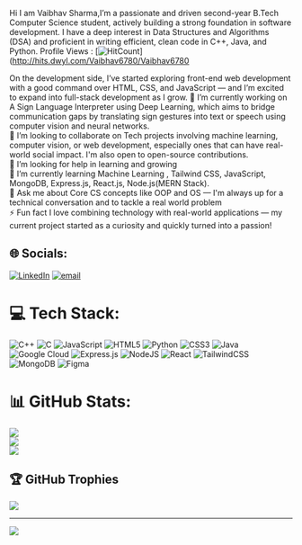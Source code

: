 Hi I am Vaibhav Sharma,I’m a passionate and driven second-year B.Tech Computer Science student, actively building a strong foundation in software development. I have a deep interest in Data Structures and Algorithms (DSA) and proficient in writing efficient, clean code in C++, Java, and Python.
Profile Views : [![HitCount](https://hits.dwyl.com/Vaibhav6780/Vaibhav6780.svg?style=flat-square)](http://hits.dwyl.com/Vaibhav6780/Vaibhav6780

On the development side, I’ve started exploring front-end web development with a good command over HTML, CSS, and JavaScript — and I’m excited to expand into full-stack development as I grow.
🔭 I’m currently working on A Sign Language Interpreter using Deep Learning, which aims to bridge communication gaps by translating sign gestures into text or speech using computer vision and neural networks.<br>👯 I’m looking to collaborate on  Tech projects involving machine learning, computer vision, or web development, especially ones that can have real-world social impact. I'm also open to open-source contributions.<br>🤝 I’m looking for help in learning and growing<br>🌱 I’m currently learning Machine Learning , Tailwind CSS, JavaScript, MongoDB, Express.js, React.js, Node.js(MERN Stack).<br>💬 Ask me about Core CS concepts like OOP and OS — I'm always up for a technical conversation and to tackle a real world problem<br>⚡ Fun fact I love combining technology with real-world applications — my current project started as a curiosity and quickly turned into a passion!


## 🌐 Socials:
[![LinkedIn](https://img.shields.io/badge/LinkedIn-%230077B5.svg?logo=linkedin&logoColor=white)](https://linkedin.com/in/https://www.linkedin.com/in/vaibhav-sharma-210698283/) [![email](https://img.shields.io/badge/Email-D14836?logo=gmail&logoColor=white)](mailto:Vaibhavsharma6060@gmail.com) 

# 💻 Tech Stack:
![C++](https://img.shields.io/badge/c++-%2300599C.svg?style=for-the-badge&logo=c%2B%2B&logoColor=white) ![C](https://img.shields.io/badge/c-%2300599C.svg?style=for-the-badge&logo=c&logoColor=white) ![JavaScript](https://img.shields.io/badge/javascript-%23323330.svg?style=for-the-badge&logo=javascript&logoColor=%23F7DF1E) ![HTML5](https://img.shields.io/badge/html5-%23E34F26.svg?style=for-the-badge&logo=html5&logoColor=white) ![Python](https://img.shields.io/badge/python-3670A0?style=for-the-badge&logo=python&logoColor=ffdd54) ![CSS3](https://img.shields.io/badge/css3-%231572B6.svg?style=for-the-badge&logo=css3&logoColor=white) ![Java](https://img.shields.io/badge/java-%23ED8B00.svg?style=for-the-badge&logo=openjdk&logoColor=white) ![Google Cloud](https://img.shields.io/badge/GoogleCloud-%234285F4.svg?style=for-the-badge&logo=google-cloud&logoColor=white) ![Express.js](https://img.shields.io/badge/express.js-%23404d59.svg?style=for-the-badge&logo=express&logoColor=%2361DAFB) ![NodeJS](https://img.shields.io/badge/node.js-6DA55F?style=for-the-badge&logo=node.js&logoColor=white) ![React](https://img.shields.io/badge/react-%2320232a.svg?style=for-the-badge&logo=react&logoColor=%2361DAFB) ![TailwindCSS](https://img.shields.io/badge/tailwindcss-%2338B2AC.svg?style=for-the-badge&logo=tailwind-css&logoColor=white) ![MongoDB](https://img.shields.io/badge/MongoDB-%234ea94b.svg?style=for-the-badge&logo=mongodb&logoColor=white) ![Figma](https://img.shields.io/badge/figma-%23F24E1E.svg?style=for-the-badge&logo=figma&logoColor=white)
# 📊 GitHub Stats:
![](https://github-readme-stats.vercel.app/api?username=Vaibhav6780&theme=dark&hide_border=false&include_all_commits=false&count_private=false)<br/>
![](https://nirzak-streak-stats.vercel.app/?user=Vaibhav6780&theme=dark&hide_border=false)<br/>
![](https://github-readme-stats.vercel.app/api/top-langs/?username=Vaibhav6780&theme=dark&hide_border=false&include_all_commits=false&count_private=false&layout=compact)

## 🏆 GitHub Trophies
![](https://github-profile-trophy.vercel.app/?username=Vaibhav6780&theme=radical&no-frame=false&no-bg=true&margin-w=4)

---
[![](https://visitcount.itsvg.in/api?id=Vaibhav6780&icon=0&color=1)](https://visitcount.itsvg.in)

<!-- Proudly created with GPRM ( https://gprm.itsvg.in ) -->
